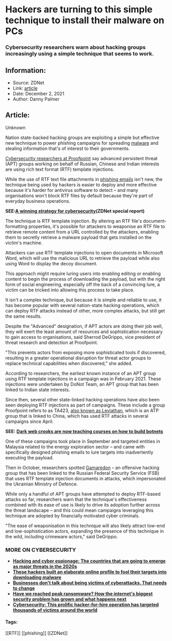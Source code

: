 # Hackers are turning to this simple technique to install their malware on PCs
### Cybersecurity researchers warn about hacking groups increasingly using a simple technique that seems to work.

## Information:
+ Source: ZDNet
+ Link: [article](https://www.zdnet.com/article/hackers-are-turning-to-this-simple-technique-to-install-their-malware-on-pcs/)
+ Date: December 2, 2021
+ Author: Danny Palmer


## Article:
Unknown

Nation state-backed hacking groups are exploiting a simple but effective new technique to power phishing campaigns for spreading [malware](https://www.zdnet.com/article/what-is-malware-everything-you-need-to-know-about-viruses-trojans-and-malicious-software/) and stealing information that's of interest to their governments. 

[Cybersecurity researchers at Proofpoint](https://www.proofpoint.com/us/blog/threat-insight/injection-new-black-novel-rtf-template-inject-technique-poised-widespread) say advanced persistent threat (APT) groups working on behalf of Russian, Chinese and Indian interests are using rich text format (RTF) template injections. 


While the use of RTF text file attachments in [phishing emails](https://www.zdnet.com/article/what-is-phishing-how-to-protect-yourself-from-scam-emails-and-more/) isn't new, the technique being used by hackers is easier to deploy and more effective because it's harder for antivirus software to detect – and many organisations won't block RTF files by default because they're part of everyday business operations.

**SEE:**[**A winning strategy for cybersecurity**](http://www.zdnet.com/topic/a-winning-strategy-for-cybersecurity/)**(ZDNet special report)**

The technique is RTF template injection. By altering an RTF file's document-formatting properties, it's possible for attackers to weaponise an RTF file to retrieve remote content from a URL controlled by the attackers, enabling them to secretly retrieve a malware payload that gets installed on the victim's machine. 

Attackers can use RTF template injections to open documents in Microsoft Word, which will use the malicious URL to retrieve the payload while also using Word to display the decoy document.  

This approach might require luring users into enabling editing or enabling content to begin the process of downloading the payload, but with the right form of social engineering, especially off the back of a convincing lure, a victim can be tricked into allowing this process to take place. 






It isn't a complex technique, but because it is simple and reliable to use, it has become popular with several nation-state hacking operations, which can deploy RTF attacks instead of other, more complex attacks, but still get the same results. 

Despite the "Advanced" designation, if APT actors are doing their job well, they will exert the least amount of resources and sophistication necessary to gain access to organisations, said Sherrod DeGrippo, vice president of threat research and detection at Proofpoint. 

"This prevents actors from exposing more sophisticated tools if discovered, resulting in a greater operational disruption for threat actor groups to replace technical capabilities when discovered," she added. 

According to researchers, the earliest known instance of an APT group using RTF template injections in a campaign was in February 2021. These injections were undertaken by DoNot Team, an APT group that has been linked to Indian state interests. 

Since then, several other state-linked hacking operations have also been seen deploying RTF injections as part of campaigns. These include a group Proofpoint refers to as TA423, [also known as Leviathan](https://www.zdnet.com/article/hafniums-china-chopper-a-slick-and-tiny-web-shell-for-creating-server-backdoors/), which is an ATP group that is linked to China, which has used RTF attacks in several campaigns since April.  

**SEE:** [**Dark web crooks are now teaching courses on how to build botnets**](https://www.zdnet.com/article/college-for-cyber-criminals-dark-web-crooks-are-teaching-courses-on-how-to-build-botnets/#link=%7B%22role%22:%22standard%22,%22href%22:%22https://www.zdnet.com/article/college-for-cyber-criminals-dark-web-crooks-are-teaching-courses-on-how-to-build-botnets/%22,%22target%22:%22_blank%22,%22absolute%22:%22%22,%22linkText%22:%22Dark%20web%20crooks%20are%20now%20teaching%20courses%20on%20how%20to%20build%20botnets%22%7D)

One of these campaigns took place in September and targeted entities in Malaysia related to the energy exploration sector – and came with specifically designed phishing emails to lure targets into inadvertently executing the payload. 

Then in October, researchers spotted [Gamaredon](https://www.zdnet.com/article/ukraine-reports-cyber-attack-on-government-document-management-system/) – an offensive hacking group that has been linked to the Russian Federal Security Service (FSB) that uses RTF template injection documents in attacks, which impersonated the Ukrainian Ministry of Defence. 

While only a handful of APT groups have attempted to deploy RTF-based attacks so far, researchers warn that the technique's effectiveness combined with its ease of use is likely to drive its adoption further across the threat landscape – and this could mean campaigns leveraging this technique are adopted by financially motivated cyber criminals. 

"The ease of weaponisation in this technique will also likely attract low-end and low-sophistication actors, expanding the presence of this technique in the wild, including crimeware actors," said DeGrippo. 

### **MORE ON CYBERSECURITY**

* [**Hacking and cyber espionage: The countries that are going to emerge as major threats in the 2020s**](https://www.zdnet.com/article/hacking-and-cyber-espionage-the-countries-that-are-going-to-emerge-as-major-threats-in-the-2020s/)
* [**These hackers built an elaborate online profile to fool their targets into downloading malware**](https://www.zdnet.com/article/these-hackers-posed-as-an-aerobics-instructor-online-to-trick-their-targets-into-downloading-malware/)
* [**Businesses don't talk about being victims of cyberattacks. That needs to change**](https://www.zdnet.com/article/businesses-dont-talk-about-being-victims-of-cyberattacks-that-needs-to-change/)
* [**Have we reached peak ransomware? How the internet's biggest security problem has grown and what happens next**](https://www.zdnet.com/article/have-we-reached-peak-ransomware-how-the-internets-biggest-security-problem-has-grown-and-what-happens-next/)
* [**Cybersecurity: This prolific hacker-for-hire operation has targeted thousands of victims around the world**](https://www.zdnet.com/article/this-cyber-mercenary-hacking-group-has-targeted-thousands-of-victims-around-the-world/)





#### Tags:
[[RTF]] [[phishing]] [[ZDNet]]

